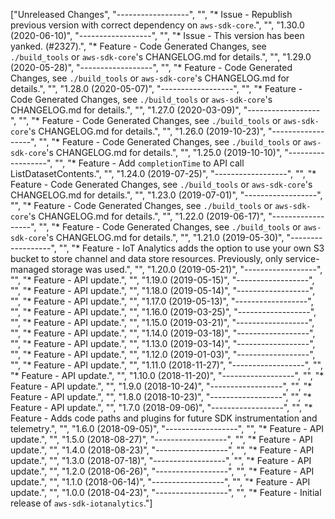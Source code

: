 ["Unreleased Changes", "------------------", "", "* Issue - Republish previous version with correct dependency on `aws-sdk-core`.", "", "1.30.0 (2020-06-10)", "------------------", "", "* Issue - This version has been yanked. (#2327).", "* Feature - Code Generated Changes, see `./build_tools` or `aws-sdk-core`'s CHANGELOG.md for details.", "", "1.29.0 (2020-05-28)", "------------------", "", "* Feature - Code Generated Changes, see `./build_tools` or `aws-sdk-core`'s CHANGELOG.md for details.", "", "1.28.0 (2020-05-07)", "------------------", "", "* Feature - Code Generated Changes, see `./build_tools` or `aws-sdk-core`'s CHANGELOG.md for details.", "", "1.27.0 (2020-03-09)", "------------------", "", "* Feature - Code Generated Changes, see `./build_tools` or `aws-sdk-core`'s CHANGELOG.md for details.", "", "1.26.0 (2019-10-23)", "------------------", "", "* Feature - Code Generated Changes, see `./build_tools` or `aws-sdk-core`'s CHANGELOG.md for details.", "", "1.25.0 (2019-10-10)", "------------------", "", "* Feature - Add `completionTime` to API call ListDatasetContents.", "", "1.24.0 (2019-07-25)", "------------------", "", "* Feature - Code Generated Changes, see `./build_tools` or `aws-sdk-core`'s CHANGELOG.md for details.", "", "1.23.0 (2019-07-01)", "------------------", "", "* Feature - Code Generated Changes, see `./build_tools` or `aws-sdk-core`'s CHANGELOG.md for details.", "", "1.22.0 (2019-06-17)", "------------------", "", "* Feature - Code Generated Changes, see `./build_tools` or `aws-sdk-core`'s CHANGELOG.md for details.", "", "1.21.0 (2019-05-30)", "------------------", "", "* Feature - IoT Analytics adds the option to use your own S3 bucket to store channel and data store resources. Previously, only service-managed storage was used.", "", "1.20.0 (2019-05-21)", "------------------", "", "* Feature - API update.", "", "1.19.0 (2019-05-15)", "------------------", "", "* Feature - API update.", "", "1.18.0 (2019-05-14)", "------------------", "", "* Feature - API update.", "", "1.17.0 (2019-05-13)", "------------------", "", "* Feature - API update.", "", "1.16.0 (2019-03-25)", "------------------", "", "* Feature - API update.", "", "1.15.0 (2019-03-21)", "------------------", "", "* Feature - API update.", "", "1.14.0 (2019-03-18)", "------------------", "", "* Feature - API update.", "", "1.13.0 (2019-03-14)", "------------------", "", "* Feature - API update.", "", "1.12.0 (2019-01-03)", "------------------", "", "* Feature - API update.", "", "1.11.0 (2018-11-27)", "------------------", "", "* Feature - API update.", "", "1.10.0 (2018-11-20)", "------------------", "", "* Feature - API update.", "", "1.9.0 (2018-10-24)", "------------------", "", "* Feature - API update.", "", "1.8.0 (2018-10-23)", "------------------", "", "* Feature - API update.", "", "1.7.0 (2018-09-06)", "------------------", "", "* Feature - Adds code paths and plugins for future SDK instrumentation and telemetry.", "", "1.6.0 (2018-09-05)", "------------------", "", "* Feature - API update.", "", "1.5.0 (2018-08-27)", "------------------", "", "* Feature - API update.", "", "1.4.0 (2018-08-23)", "------------------", "", "* Feature - API update.", "", "1.3.0 (2018-07-18)", "------------------", "", "* Feature - API update.", "", "1.2.0 (2018-06-26)", "------------------", "", "* Feature - API update.", "", "1.1.0 (2018-06-14)", "------------------", "", "* Feature - API update.", "", "1.0.0 (2018-04-23)", "------------------", "", "* Feature - Initial release of `aws-sdk-iotanalytics`."]